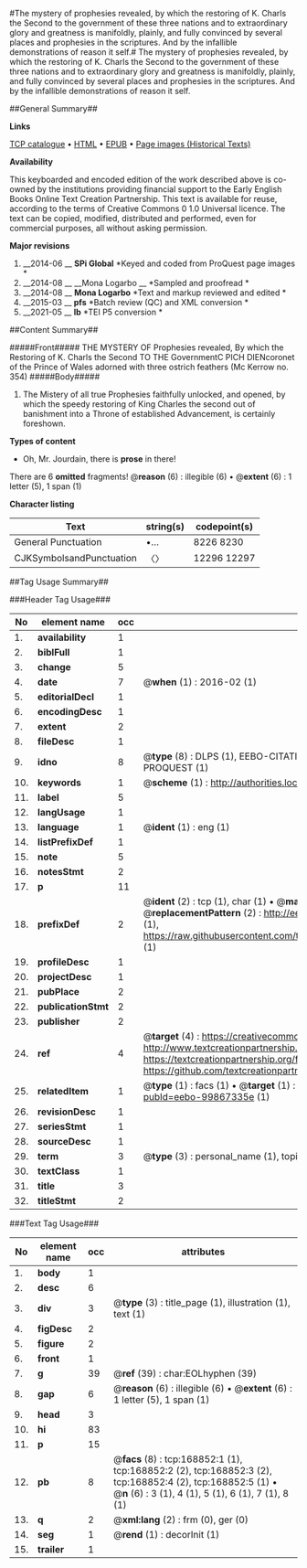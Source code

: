 #The mystery of prophesies revealed, by which the restoring of K. Charls the Second to the government of these three nations and to extraordinary glory and greatness is manifoldly, plainly, and fully convinced by several places and prophesies in the scriptures. And by the infallible demonstrations of reason it self.#
The mystery of prophesies revealed, by which the restoring of K. Charls the Second to the government of these three nations and to extraordinary glory and greatness is manifoldly, plainly, and fully convinced by several places and prophesies in the scriptures. And by the infallible demonstrations of reason it self.

##General Summary##

**Links**

[TCP catalogue](http://www.ota.ox.ac.uk/tcp/)  • 
[HTML](http://tei.it.ox.ac.uk/tcp/Texts-HTML/free/A89/A89438.html)  • 
[EPUB](http://tei.it.ox.ac.uk/tcp/Texts-EPUB/free/A89/A89438.epub) • 
[Page images (Historical Texts)](https://historicaltexts.jisc.ac.uk/eebo-99867335e)

**Availability**

This keyboarded and encoded edition of the work described above is co-owned by the
    institutions providing financial support to the Early English Books Online Text Creation
    Partnership. This text is available for reuse, according to the terms of  Creative Commons 0 1.0 Universal
    licence. The text can be copied, modified, distributed and performed, even for commercial
    purposes, all without asking permission.

**Major revisions**

1. __2014-06 __ __SPi Global__ *Keyed and coded from ProQuest page images *
1. __2014-08 __ __Mona Logarbo __ *Sampled and proofread *
1. __2014-08 __ __Mona Logarbo__ *Text and markup reviewed and edited *
1. __2015-03 __ __pfs__ *Batch review (QC) and XML conversion *
1. __2021-05 __ __lb__ *TEI P5 conversion *

##Content Summary##

#####Front#####
THE MYSTERY OF Prophesies revealed, By which the Restoring of K. Charls the Second TO THE GovernmentC PICH DIENcoronet of the Prince of Wales adorned with three ostrich feathers (Mc Kerrow no. 354)
#####Body#####

1. The Mistery of all true Prophesies faithfully unlocked, and opened, by which the speedy restoring of King Charles the second out of banishment into a Throne of established Advancement, is certainly foreshown.

**Types of content**

  * Oh, Mr. Jourdain, there is **prose** in there!

There are 6 **omitted** fragments! 
 @__reason__ (6) : illegible (6)  •  @__extent__ (6) : 1 letter (5), 1 span (1)

**Character listing**


|Text|string(s)|codepoint(s)|
|---|---|---|
|General Punctuation|•…|8226 8230|
|CJKSymbolsandPunctuation|〈〉|12296 12297|

##Tag Usage Summary##

###Header Tag Usage###

|No|element name|occ|attributes|
|---|---|---|---|
|1.|__availability__|1||
|2.|__biblFull__|1||
|3.|__change__|5||
|4.|__date__|7| @__when__ (1) : 2016-02 (1)|
|5.|__editorialDecl__|1||
|6.|__encodingDesc__|1||
|7.|__extent__|2||
|8.|__fileDesc__|1||
|9.|__idno__|8| @__type__ (8) : DLPS (1), EEBO-CITATION (1), VID (1), EEBO-PROQUEST (1), STC (3), PROQUEST (1)|
|10.|__keywords__|1| @__scheme__ (1) : http://authorities.loc.gov/ (1)|
|11.|__label__|5||
|12.|__langUsage__|1||
|13.|__language__|1| @__ident__ (1) : eng (1)|
|14.|__listPrefixDef__|1||
|15.|__note__|5||
|16.|__notesStmt__|2||
|17.|__p__|11||
|18.|__prefixDef__|2| @__ident__ (2) : tcp (1), char (1)  •  @__matchPattern__ (2) : ([0-9\-]+):([0-9IVX]+) (1), (.+) (1)  •  @__replacementPattern__ (2) : http://eebo.chadwyck.com/downloadtiff?vid=$1&page=$2 (1), https://raw.githubusercontent.com/textcreationpartnership/Texts/master/tcpchars.xml#$1 (1)|
|19.|__profileDesc__|1||
|20.|__projectDesc__|1||
|21.|__pubPlace__|2||
|22.|__publicationStmt__|2||
|23.|__publisher__|2||
|24.|__ref__|4| @__target__ (4) : https://creativecommons.org/publicdomain/zero/1.0/ (1), http://www.textcreationpartnership.org/docs/. (1), https://textcreationpartnership.org/faq/#faq05 (1), https://github.com/textcreationpartnership (1)|
|25.|__relatedItem__|1| @__type__ (1) : facs (1)  •  @__target__ (1) : https://data.historicaltexts.jisc.ac.uk/view?pubId=eebo-99867335e (1)|
|26.|__revisionDesc__|1||
|27.|__seriesStmt__|1||
|28.|__sourceDesc__|1||
|29.|__term__|3| @__type__ (3) : personal_name (1), topical_term (1), geographic_name (1)|
|30.|__textClass__|1||
|31.|__title__|3||
|32.|__titleStmt__|2||


###Text Tag Usage###

|No|element name|occ|attributes|
|---|---|---|---|
|1.|__body__|1||
|2.|__desc__|6||
|3.|__div__|3| @__type__ (3) : title_page (1), illustration (1), text (1)|
|4.|__figDesc__|2||
|5.|__figure__|2||
|6.|__front__|1||
|7.|__g__|39| @__ref__ (39) : char:EOLhyphen (39)|
|8.|__gap__|6| @__reason__ (6) : illegible (6)  •  @__extent__ (6) : 1 letter (5), 1 span (1)|
|9.|__head__|3||
|10.|__hi__|83||
|11.|__p__|15||
|12.|__pb__|8| @__facs__ (8) : tcp:168852:1 (1), tcp:168852:2 (2), tcp:168852:3 (2), tcp:168852:4 (2), tcp:168852:5 (1)  •  @__n__ (6) : 3 (1), 4 (1), 5 (1), 6 (1), 7 (1), 8 (1)|
|13.|__q__|2| @__xml:lang__ (2) : frm (0), ger (0)|
|14.|__seg__|1| @__rend__ (1) : decorInit (1)|
|15.|__trailer__|1||

